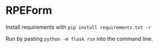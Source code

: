 # RPEForm

Install requirements with `pip install requirements.txt -r`

Run by pasting `python -m flask run` into the command line.